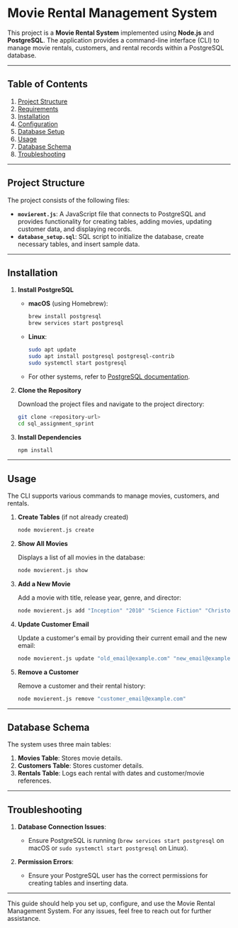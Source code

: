 
# Movie Rental Management System

This project is a **Movie Rental System** implemented using **Node.js** and **PostgreSQL**. The application provides a command-line interface (CLI) to manage movie rentals, customers, and rental records within a PostgreSQL database.

---

## Table of Contents

1. [Project Structure](#project-structure)
2. [Requirements](#requirements)
3. [Installation](#installation)
4. [Configuration](#configuration)
5. [Database Setup](#database-setup)
6. [Usage](#usage)
7. [Database Schema](#database-schema)
8. [Troubleshooting](#troubleshooting)

---

## Project Structure

The project consists of the following files:

- **`movierent.js`**: A JavaScript file that connects to PostgreSQL and provides functionality for creating tables, adding movies, updating customer data, and displaying records.
- **`database_setup.sql`**: SQL script to initialize the database, create necessary tables, and insert sample data.

---


## Installation

1. **Install PostgreSQL**

   - **macOS** (using Homebrew):
     ```bash
     brew install postgresql
     brew services start postgresql
     ```

   - **Linux**:
     ```bash
     sudo apt update
     sudo apt install postgresql postgresql-contrib
     sudo systemctl start postgresql
     ```

   - For other systems, refer to [PostgreSQL documentation](https://www.postgresql.org/download/).

2. **Clone the Repository**

   Download the project files and navigate to the project directory:

   ```bash
   git clone <repository-url>
   cd sql_assignment_sprint
   ```

3. **Install Dependencies**

   ```bash
   npm install
   ```

---



## Usage

The CLI supports various commands to manage movies, customers, and rentals.

1. **Create Tables** (if not already created)

   ```bash
   node movierent.js create
   ```

2. **Show All Movies**

   Displays a list of all movies in the database:

   ```bash
   node movierent.js show
   ```

3. **Add a New Movie**

   Add a movie with title, release year, genre, and director:

   ```bash
   node movierent.js add "Inception" "2010" "Science Fiction" "Christopher Nolan"
   ```

4. **Update Customer Email**

   Update a customer's email by providing their current email and the new email:

   ```bash
   node movierent.js update "old_email@example.com" "new_email@example.com"
   ```

5. **Remove a Customer**

   Remove a customer and their rental history:

   ```bash
   node movierent.js remove "customer_email@example.com"
   ```

---

## Database Schema

The system uses three main tables:

1. **Movies Table**: Stores movie details.
2. **Customers Table**: Stores customer details.
3. **Rentals Table**: Logs each rental with dates and customer/movie references.

---

## Troubleshooting

1. **Database Connection Issues**:
   - Ensure PostgreSQL is running (`brew services start postgresql` on macOS or `sudo systemctl start postgresql` on Linux).

2. **Permission Errors**:
   - Ensure your PostgreSQL user has the correct permissions for creating tables and inserting data.

---

This guide should help you set up, configure, and use the Movie Rental Management System. For any issues, feel free to reach out for further assistance.

